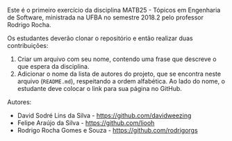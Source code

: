 Este é o primeiro exercício da disciplina MATB25 - Tópicos em Engenharia de Software, ministrada na UFBA no semestre 2018.2 pelo professor Rodrigo Rocha.

Os estudantes deverão clonar o repositório e então realizar duas contribuições:

1. Criar um arquivo com seu nome, contendo uma frase que descreve o que espera da disciplina.
2. Adicionar o nome da lista de autores do projeto, que se encontra neste arquivo (`README.md`), respeitando a ordem alfabética. Ao lado do nome, o estudante deve colocar o link para sua página no GitHub.

Autores:
- David Sodré Lins da Silva - <https://github.com/davidweezing>
- Felipe Araújo da Silva - <https://github.com/liooh>
- Rodrigo Rocha Gomes e Souza - <https://github.com/rodrigorgs>
